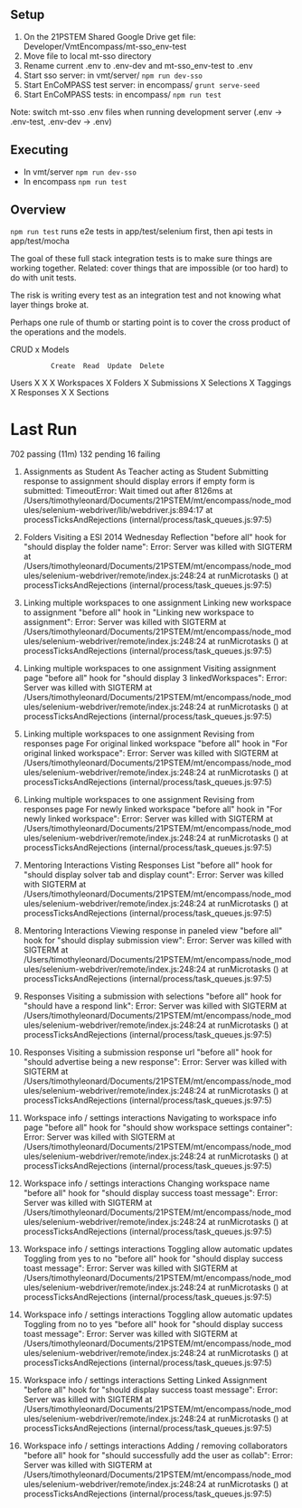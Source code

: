 ## Setup

1. On the 21PSTEM Shared Google Drive get file: Developer/VmtEncompass/mt-sso_env-test
2. Move file to local mt-sso directory
3. Rename current .env to .env-dev and mt-sso_env-test to .env
4. Start sso server: in vmt/server/ `npm run dev-sso` 
5. Start EnCoMPASS test server: in encompass/ `grunt serve-seed`
5. Start EnCoMPASS tests: in encompass/ `npm run test`

Note: switch mt-sso .env files when running development server (.env -> .env-test, .env-dev -> .env)

## Executing

- In vmt/server `npm run dev-sso`
- In encompass `npm run test`

## Overview

`npm run test` runs e2e tests in app/test/selenium first, then api tests in app/test/mocha

The goal of these full stack integration tests is to make sure things are working together.  Related: cover things that are impossible (or too hard) to do with unit tests.

The risk is writing every test as an integration test and not knowing what layer things broke at.

Perhaps one rule of thumb or starting point is to cover the cross product of the operations and the models.

CRUD x Models

              Create  Read  Update  Delete
Users            X    X       X
Workspaces            X
Folders               X
Submissions           X
Selections            X
Taggings              X
Responses        X    X
Sections


# Last Run


  702 passing (11m)
  132 pending
  16 failing

  1) Assignments as Student
       As Teacher acting as Student
         Submitting response to assignment
           should display errors if empty form is submitted:
     TimeoutError: Wait timed out after 8126ms
      at /Users/timothyleonard/Documents/21PSTEM/mt/encompass/node_modules/selenium-webdriver/lib/webdriver.js:894:17
      at processTicksAndRejections (internal/process/task_queues.js:97:5)

  2) Folders
       Visiting a ESI 2014 Wednesday Reflection
         "before all" hook for "should display the folder name":
     Error: Server was killed with SIGTERM
      at /Users/timothyleonard/Documents/21PSTEM/mt/encompass/node_modules/selenium-webdriver/remote/index.js:248:24
      at runMicrotasks (<anonymous>)
      at processTicksAndRejections (internal/process/task_queues.js:97:5)

  3) Linking multiple workspaces to one assignment
       Linking new workspace to assignment
         "before all" hook in "Linking new workspace to assignment":
     Error: Server was killed with SIGTERM
      at /Users/timothyleonard/Documents/21PSTEM/mt/encompass/node_modules/selenium-webdriver/remote/index.js:248:24
      at runMicrotasks (<anonymous>)
      at processTicksAndRejections (internal/process/task_queues.js:97:5)

  4) Linking multiple workspaces to one assignment
       Visiting assignment page
         "before all" hook for "should display 3 linkedWorkspaces":
     Error: Server was killed with SIGTERM
      at /Users/timothyleonard/Documents/21PSTEM/mt/encompass/node_modules/selenium-webdriver/remote/index.js:248:24
      at runMicrotasks (<anonymous>)
      at processTicksAndRejections (internal/process/task_queues.js:97:5)

  5) Linking multiple workspaces to one assignment
       Revising from responses page
         For original linked workspace
           "before all" hook in "For original linked workspace":
     Error: Server was killed with SIGTERM
      at /Users/timothyleonard/Documents/21PSTEM/mt/encompass/node_modules/selenium-webdriver/remote/index.js:248:24
      at runMicrotasks (<anonymous>)
      at processTicksAndRejections (internal/process/task_queues.js:97:5)

  6) Linking multiple workspaces to one assignment
       Revising from responses page
         For newly linked workspace
           "before all" hook in "For newly linked workspace":
     Error: Server was killed with SIGTERM
      at /Users/timothyleonard/Documents/21PSTEM/mt/encompass/node_modules/selenium-webdriver/remote/index.js:248:24
      at runMicrotasks (<anonymous>)
      at processTicksAndRejections (internal/process/task_queues.js:97:5)

  7) Mentoring Interactions
       Visting Responses List
         "before all" hook for "should display solver tab and display count":
     Error: Server was killed with SIGTERM
      at /Users/timothyleonard/Documents/21PSTEM/mt/encompass/node_modules/selenium-webdriver/remote/index.js:248:24
      at runMicrotasks (<anonymous>)
      at processTicksAndRejections (internal/process/task_queues.js:97:5)

  8) Mentoring Interactions
       Viewing response in paneled view
         "before all" hook for "should display submission view":
     Error: Server was killed with SIGTERM
      at /Users/timothyleonard/Documents/21PSTEM/mt/encompass/node_modules/selenium-webdriver/remote/index.js:248:24
      at runMicrotasks (<anonymous>)
      at processTicksAndRejections (internal/process/task_queues.js:97:5)

  9) Responses
       Visiting a submission with selections
         "before all" hook for "should have a respond link":
     Error: Server was killed with SIGTERM
      at /Users/timothyleonard/Documents/21PSTEM/mt/encompass/node_modules/selenium-webdriver/remote/index.js:248:24
      at runMicrotasks (<anonymous>)
      at processTicksAndRejections (internal/process/task_queues.js:97:5)

  10) Responses
       Visiting a submission response url
         "before all" hook for "should advertise being a new response":
     Error: Server was killed with SIGTERM
      at /Users/timothyleonard/Documents/21PSTEM/mt/encompass/node_modules/selenium-webdriver/remote/index.js:248:24
      at runMicrotasks (<anonymous>)
      at processTicksAndRejections (internal/process/task_queues.js:97:5)

  11) Workspace info / settings interactions
       Navigating to workspace info page
         "before all" hook for "should show workspace settings container":
     Error: Server was killed with SIGTERM
      at /Users/timothyleonard/Documents/21PSTEM/mt/encompass/node_modules/selenium-webdriver/remote/index.js:248:24
      at runMicrotasks (<anonymous>)
      at processTicksAndRejections (internal/process/task_queues.js:97:5)

  12) Workspace info / settings interactions
       Changing workspace name
         "before all" hook for "should display success toast message":
     Error: Server was killed with SIGTERM
      at /Users/timothyleonard/Documents/21PSTEM/mt/encompass/node_modules/selenium-webdriver/remote/index.js:248:24
      at runMicrotasks (<anonymous>)
      at processTicksAndRejections (internal/process/task_queues.js:97:5)

  13) Workspace info / settings interactions
       Toggling allow automatic updates
         Toggling from yes to no
           "before all" hook for "should display success toast message":
     Error: Server was killed with SIGTERM
      at /Users/timothyleonard/Documents/21PSTEM/mt/encompass/node_modules/selenium-webdriver/remote/index.js:248:24
      at runMicrotasks (<anonymous>)
      at processTicksAndRejections (internal/process/task_queues.js:97:5)

  14) Workspace info / settings interactions
       Toggling allow automatic updates
         Toggling from no to yes
           "before all" hook for "should display success toast message":
     Error: Server was killed with SIGTERM
      at /Users/timothyleonard/Documents/21PSTEM/mt/encompass/node_modules/selenium-webdriver/remote/index.js:248:24
      at runMicrotasks (<anonymous>)
      at processTicksAndRejections (internal/process/task_queues.js:97:5)

  15) Workspace info / settings interactions
       Setting Linked Assignment
         "before all" hook for "should display success toast message":
     Error: Server was killed with SIGTERM
      at /Users/timothyleonard/Documents/21PSTEM/mt/encompass/node_modules/selenium-webdriver/remote/index.js:248:24
      at runMicrotasks (<anonymous>)
      at processTicksAndRejections (internal/process/task_queues.js:97:5)

  16) Workspace info / settings interactions
       Adding / removing collaborators
         "before all" hook for "should successfully add the user as collab":
     Error: Server was killed with SIGTERM
      at /Users/timothyleonard/Documents/21PSTEM/mt/encompass/node_modules/selenium-webdriver/remote/index.js:248:24
      at runMicrotasks (<anonymous>)
      at processTicksAndRejections (internal/process/task_queues.js:97:5)